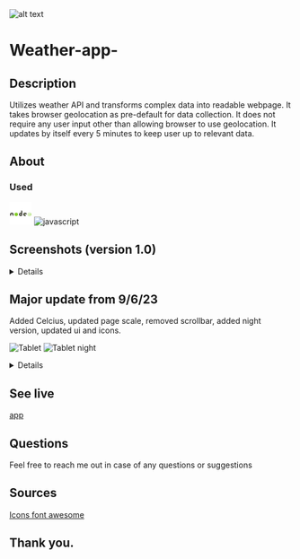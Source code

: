 <img src="https://github.com/Hvitrevs/Weather-app-/assets/134542496/7de1e508-04c4-46ae-81fe-e212c78cb454" alt="alt text" height="400">


# Weather-app-



## Description
Utilizes weather API and transforms complex data into readable webpage.
It takes browser geolocation as pre-default for data collection.
It does not require any user input other than allowing browser to use geolocation.
It updates by itself every 5 minutes to keep user up to relevant data.

## About 

### Used 
 <img src="https://raw.githubusercontent.com/devicons/devicon/master/icons/nodejs/nodejs-original-wordmark.svg" alt="nodejs" width="40" height="40"/>
 <img src="https://vitejs.dev/logo.svg" alt="javascript" width="40" height="40"/>



## Screenshots (version 1.0)
<details>

Viewing on desktop

<img src="https://github.com/Hvitrevs/Weather-app-/assets/134542496/7de1e508-04c4-46ae-81fe-e212c78cb454" alt="alt text" width="900">

Viewing on tablet

<img src="https://github.com/Hvitrevs/Weather-app-/assets/134542496/76c6fa0f-61a2-481b-8974-44f52b871dbe" alt="alt text" width="400">

Viewing on smartphone

<img src="https://github.com/Hvitrevs/Weather-app-/assets/134542496/22d95d1e-671b-4c3d-828b-19eda47ac2e1" alt="alt text" width="200">


</details>





## Major update from 9/6/23



Added Celcius, updated page scale, removed scrollbar, added night version, updated ui and icons.

![Tablet](https://github.com/Hvitrevs/Weather-app-/assets/134542496/43be513e-49ba-4102-8076-135f98d48cd5)
![Tablet night](https://github.com/Hvitrevs/Weather-app-/assets/134542496/4772fa63-8583-4203-b45e-1b76e55ca135)


<details>


Viewing on desktop

Day:

<img src="https://github.com/Hvitrevs/Weather-app-/assets/134542496/a1500d2b-0a46-46d6-9f4c-e4ce5377ad86" alt="alt text" width="900">

Night:

<img src="https://github.com/Hvitrevs/Weather-app-/assets/134542496/ac6ee9de-59c8-4704-93ba-d172566c6180" alt="alt text" width="900">



Viewing on tablet

Day:

<img src="https://github.com/Hvitrevs/Weather-app-/assets/134542496/43be513e-49ba-4102-8076-135f98d48cd5" alt="alt text" width="400">


Night:


<img src="https://github.com/Hvitrevs/Weather-app-/assets/134542496/4772fa63-8583-4203-b45e-1b76e55ca135" alt="alt text" width="400">




Viewing on smartphone

<img src="https://github.com/Hvitrevs/Weather-app-/assets/134542496/22d95d1e-671b-4c3d-828b-19eda47ac2e1" alt="alt text" width="200">


</details>


## See live
[app](https://magical-concha-6ccb16.netlify.app)

## Questions

Feel free to reach me out in case of any questions or suggestions

## Sources


[Icons font awesome](https://github.com/Hvitrevs/weather-icons-font-awesome)

## Thank you.
